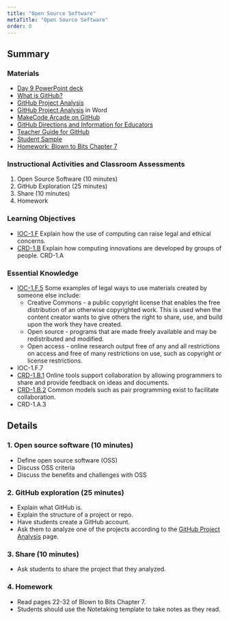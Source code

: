 ```yaml
---
title: "Open Source Software"
metaTitle: "Open Source Software"
order: 0
---
```


## Summary

### Materials

* [Day 9 PowerPoint deck](https://1drv.ms/w/s!AqsgsTyHBmRBj10IUkFt68mqlITi?e=kEb6wL)
* [What is GitHub?](https://youtu.be/w3jLJU7DT5E)
* [GitHub Project Analysis](/unit-4/day-9/github-project-analysis)
* [GitHub Project Analysis](https://1drv.ms/w/s!AqsgsTyHBmRBkGE9Oid9RLWXyBFB?e=8zNvbg) in Word
* [MakeCode Arcade on GitHub](https://github.com/microsoft/pxt-arcade/)
* [GitHub Directions and Information for Educators](https://1drv.ms/w/s!AqsgsTyHBmRBj1RIei2mWWW3Tlgx?e=yYa2ff)
* [Teacher Guide for GitHub](/unit-4/day-9/teacher-guide-github)
* [Student Sample](https://1drv.ms/w/s!AqsgsTyHBmRBj1W9PrPiKgsF-4Qq?e=SS14Ps)
* [Homework: Blown to Bits Chapter 7](https://1drv.ms/w/s!AqsgsTyHBmRBj1LXa5OSTrNW64jD?e=hbjpF8)

### Instructional Activities and Classroom Assessments

1. Open Source Software (10 minutes)
2. GitHub Exploration (25 minutes)
3. Share (10 minutes)
4. Homework

### Learning Objectives

* [IOC-1.F](https://apcentral.collegeboard.org/pdf/ap-computer-science-principles-course-and-exam-description.pdf#page=126) Explain how the use of computing can raise legal and ethical concerns.
* [CRD-1.B](https://apcentral.collegeboard.org/pdf/ap-computer-science-principles-course-and-exam-description.pdf#page=40) Explain how computing innovations are developed by groups of people.
CRD-1.A

### Essential Knowledge

* [IOC-1.F.5](https://apcentral.collegeboard.org/pdf/ap-computer-science-principles-course-and-exam-description.pdf#page=127) Some examples of legal ways to use materials created by someone else include: 
    * Creative Commons - a public copyright license that enables the free distribution of an otherwise copyrighted work. This is used when the content creator wants to give others the right to share, use, and build upon the work they have created.  
    * Open source - programs that are made freely available and may be redistributed and modified. 
    * Open access - online research output free of any and all restrictions on access and free of many restrictions on use, such as copyright or license restrictions.
* IOC-1.F.7
* [CRD-1.B.1](https://apcentral.collegeboard.org/pdf/ap-computer-science-principles-course-and-exam-description.pdf#page=40) Online tools support collaboration by allowing programmers to share and provide feedback on ideas and documents. 
* [CRD-1.B.2](https://apcentral.collegeboard.org/pdf/ap-computer-science-principles-course-and-exam-description.pdf#page=40) Common models such as pair programming exist to facilitate collaboration.
* CRD-1.A.3

## Details

### 1. Open source software (10 minutes)

* Define open source software (OSS)
* Discuss OSS criteria
* Discuss the benefits and challenges with OSS

### 2. GitHub exploration (25 minutes)

* Explain what GitHub is.
* Explain the structure of a project or repo.
* Have students create a GitHub account.
* Ask them to analyze one of the projects according to the [GitHub Project Analysis](/unit-4/day-9/github-project-analysis) page.

### 3. Share (10 minutes)

* Ask students to share the project that they analyzed.

### 4. Homework

* Read pages 22-32 of Blown to Bits Chapter 7.
* Students should use the Notetaking template to take notes as they read.
